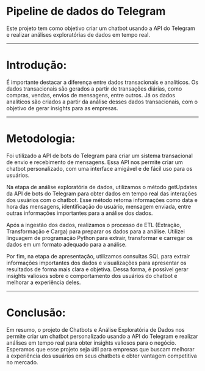 # Pipeline de dados do Telegram

Este projeto tem como objetivo criar um chatbot usando a API do Telegram e realizar análises exploratórias de dados em tempo real.

---

# Introdução:

É importante destacar a diferença entre dados transacionais e analíticos. Os dados transacionais são gerados a partir de transações diárias, como compras, vendas, envios de mensagens, entre outros. Já os dados analíticos são criados a partir da análise desses dados transacionais, com o objetivo de gerar insights para as empresas.

---

# Metodologia:

Foi utilizado a API de bots do Telegram para criar um sistema transacional de envio e recebimento de mensagens. Essa API nos permite criar um chatbot personalizado, com uma interface amigável e de fácil uso para os usuários.

Na etapa de análise exploratória de dados, utilizamos o método getUpdates da API de bots do Telegram para obter dados em tempo real das interações dos usuários com o chatbot. Esse método retorna informações como data e hora das mensagens, identificação do usuário, mensagem enviada, entre outras informações importantes para a análise dos dados.

Após a ingestão dos dados, realizamos o processo de ETL (Extração, Transformação e Carga) para preparar os dados para a análise. Utilizei linguagem de programação Python para extrair, transformar e carregar os dados em um formato adequado para a análise.

Por fim, na etapa de apresentação, utilizamos consultas SQL para extrair informações importantes dos dados e visualizações para apresentar os resultados de forma mais clara e objetiva. Dessa forma, é possível gerar insights valiosos sobre o comportamento dos usuários do chatbot e melhorar a experiência deles.

---

# Conclusão:

Em resumo, o projeto de Chatbots e Análise Exploratória de Dados nos permite criar um chatbot personalizado usando a API do Telegram e realizar análises em tempo real para obter insights valiosos para o negócio. Esperamos que esse projeto seja útil para empresas que buscam melhorar a experiência dos usuários em seus chatbots e obter vantagem competitiva no mercado.

